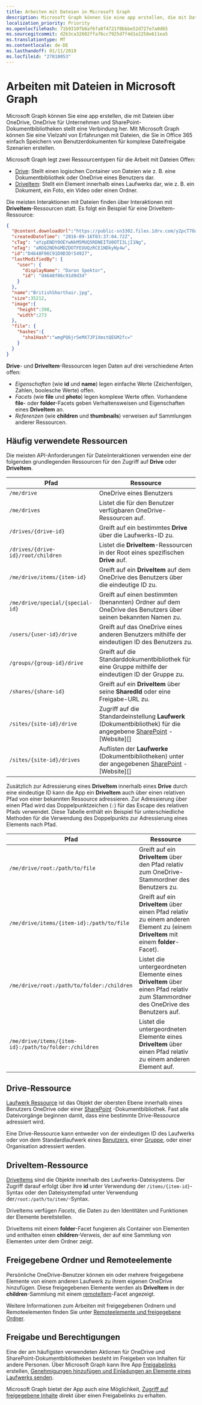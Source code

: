 ```yaml
---
title: Arbeiten mit Dateien in Microsoft Graph
description: Microsoft Graph können Sie eine app erstellen, die mit Dateien über OneDrive, OneDrive für Unternehmen und SharePoint-Dokumentbibliotheken stellt eine Verbindung her.
localization_priority: Priority
ms.openlocfilehash: 71b9310fb8af6fa8f4721f0bbbe52d727e7a0d65
ms.sourcegitcommit: d2b3ca32602ffa76cc7925d7f4d1e2258e611ea5
ms.translationtype: MT
ms.contentlocale: de-DE
ms.lasthandoff: 01/11/2019
ms.locfileid: "27818053"
---
```

# <a name="working-with-files-in-microsoft-graph"></a>Arbeiten mit Dateien in Microsoft Graph

Microsoft Graph können Sie eine app erstellen, die mit Dateien über OneDrive, OneDrive für Unternehmen und SharePoint-Dokumentbibliotheken stellt eine Verbindung her.
Mit Microsoft Graph können Sie eine Vielzahl von Erfahrungen mit Dateien, die Sie in Office 365 einfach Speichern von Benutzerdokumenten für komplexe Dateifreigabe Szenarien erstellen.

Microsoft Graph legt zwei Ressourcentypen für die Arbeit mit Dateien Offen:

* [Drive](drive.md): Stellt einen logischen Container von Dateien wie z. B. eine Dokumentbibliothek oder OneDrive eines Benutzers dar.
* [DriveItem](driveitem.md): Stellt ein Element innerhalb eines Laufwerks dar, wie z. B. ein Dokument, ein Foto, ein Video oder einen Ordner.

Die meisten Interaktionen mit Dateien finden über Interaktionen mit **DriveItem**-Ressourcen statt. Es folgt ein Beispiel für eine DriveItem-Ressource:

```json
{
  "@content.downloadUrl":"https://public-sn3302.files.1drv.com/y2pcT7OaUEExF7EHOlpTjCE55mIUoiX7H3sx1ff6I-nP35XUTBqZlnkh9FJhWb_pf9sZ7LEpEchvDznIbQig0hWBeidpwFkOqSKCwQylisarN6T0ecAeMvantizBUzM2PA1",
  "createdDateTime": "2016-09-16T03:37:04.72Z",
  "cTag": "aYzpENDY0OEYwNkM5MUQ5RDNEITU0OTI3LjI1Ng",
  "eTag": "aRDQ2NDhGMDZDOTFEOUQzRCE1NDkyNy4w",
  "id":"D4648F06C91D9D3D!54927",
  "lastModifiedBy": {
    "user": {
      "displayName": "Daron Spektor",
      "id": "d4648f06c91d9d3d"
    }
  },
  "name":"BritishShorthair.jpg",
  "size":35212,
  "image":{
    "height":398,
    "width":273
  },
  "file": {
    "hashes":{
      "sha1Hash":"wmgPQ6jrSeMX7JP1XmstQEGM2fc="
    }
  }
}
```

**Drive**- und **DriveItem**-Ressourcen legen Daten auf drei verschiedene Arten offen:

* _Eigenschaften_ (wie **id** und **name**) legen einfache Werte (Zeichenfolgen, Zahlen, boolesche Werte) offen.
* _Facets_ (wie **file** und **photo**) legen komplexe Werte offen. Vorhandene **file**- oder **folder**-Facets geben Verhaltensweisen und Eigenschaften eines **DriveItem** an.
* _Referenzen_ (wie **children** und **thumbnails**) verweisen auf Sammlungen anderer Ressourcen.

## <a name="commonly-accessed-resources"></a>Häufig verwendete Ressourcen

Die meisten API-Anforderungen für Dateiinteraktionen verwenden eine der folgenden grundlegenden Ressourcen für den Zugriff auf **Drive** oder **DriveItem**.

| Pfad                               | Ressource
|------------------------------------|-----------------------------------------
| `/me/drive`                        | OneDrive eines Benutzers
| `/me/drives`                       | Listet die für den Benutzer verfügbaren OneDrive-Ressourcen auf.
| `/drives/{drive-id}`               | Greift auf ein bestimmtes **Drive** über die Laufwerks-ID zu.
| `/drives/{drive-id}/root/children` | Listet die **DriveItem**-Ressourcen in der Root eines spezifischen **Drive** auf.
| `/me/drive/items/{item-id}`        | Greift auf ein **DriveItem** auf dem OneDrive des Benutzers über die eindeutige ID zu.
| `/me/drive/special/{special-id}`   | Greift auf einen bestimmten (benannten) Ordner auf dem OneDrive des Benutzers über seinen bekannten Namen zu.
| `/users/{user-id}/drive`           | Greift auf das OneDrive eines anderen Benutzers mithilfe der eindeutigen ID des Benutzers zu.
| `/groups/{group-id}/drive`         | Greift auf die Standarddokumentbibliothek für eine Gruppe mithilfe der eindeutigen ID der Gruppe zu.
| `/shares/{share-id}`               | Greift auf ein **DriveItem** über seine **SharedId** oder eine Freigabe-URL zu.
| `/sites/{site-id}/drive`           | Zugriff auf die Standardeinstellung **Laufwerk** (Dokumentbibliothek) für die angegebene [SharePoint][] - [Website][]
| `/sites/{site-id}/drives`          | Auflisten der **Laufwerke** (Dokumentbibliotheken) unter der angegebenen [SharePoint][] - [Website][]

Zusätzlich zur Adressierung eines **DriveItem** innerhalb eines **Drive** durch eine eindeutige ID kann die App ein **DriveItem** auch über einen relativen Pfad von einer bekannten Ressource adressieren. Zur Adressierung über einen Pfad wird das Doppelpunktzeichen (`:`) für das Escape des relativen Pfads verwendet. Diese Tabelle enthält ein Beispiel für unterschiedliche Methoden für die Verwendung des Doppelpunkts zur Adressierung eines Elements nach Pfad.

| Pfad | Ressource |
|---|---|
| `/me/drive/root:/path/to/file` | Greift auf ein **DriveItem** über den Pfad relativ zum OneDrive-Stammordner des Benutzers zu. |
| `/me/drive/items/{item-id}:/path/to/file` | Greift auf ein **DriveItem** über einen Pfad relativ zu einem anderen Element zu (einem **DriveItem** mit einem **folder**-Facet). |
| `/me/drive/root:/path/to/folder:/children` | Listet die untergeordneten Elemente eines **DriveItem** über einen Pfad relativ zum Stammordner des OneDrive des Benutzers auf. |
| `/me/drive/items/{item-id}:/path/to/folder:/children` | Listet die untergeordneten Elemente eines **DriveItem** über einen Pfad relativ zu einem anderen Element auf. |

## <a name="drive-resource"></a>Drive-Ressource

[Laufwerk Ressource](drive.md) ist das Objekt der obersten Ebene innerhalb eines Benutzers OneDrive oder einer [SharePoint][] -Dokumentbibliothek.
Fast alle Dateivorgänge beginnen damit, dass eine bestimmte Drive-Ressource  adressiert wird.

Eine Drive-Ressource kann entweder von der eindeutigen ID des Laufwerks oder von dem Standardlaufwerk eines [Benutzers](user.md), einer [Gruppe](group.md), oder einer Organisation adressiert werden. 

## <a name="driveitem-resource"></a>DriveItem-Ressource

[DriveItems](driveitem.md) sind die Objekte innerhalb des Laufwerks-Dateisystems. Der Zugriff darauf erfolgt über ihre **id** unter Verwendung der `/items/{item-id}`-Syntax oder den Dateisystempfad unter Verwendung der`/root:/path/to/item/`-Syntax.

DriveItems verfügen _Facets_, die Daten zu den Identitäten und Funktionen der Elemente bereitstellen.

DriveItems mit einem **folder**-Facet fungieren als Container von Elementen und enthalten einen **children**-Verweis, der auf eine Sammlung von Elementen unter dem Ordner zeigt.

## <a name="shared-folders-and-remote-items"></a>Freigegebene Ordner und Remoteelemente

Persönliche OneDrive-Benutzer können ein oder mehrere freigegebene Elemente von einem anderen Laufwerk zu ihrem eigenen OneDrive hinzufügen. Diese freigegebenen Elemente werden als **DriveItem** in der **children**-Sammlung mit einem [remoteItem](remoteitem.md)-Facet angezeigt.

Weitere Informationen zum Arbeiten mit freigegebenen Ordnern und Remoteelementen finden Sie unter [Remoteelemente und freigegebene Ordner](remoteitem.md).   

## <a name="sharing-and-permissions"></a>Freigabe und Berechtigungen

Eine der am häufigsten verwendeten Aktionen für OneDrive und SharePoint-Dokumentbibliotheken besteht im Freigeben von Inhalten für andere Personen. Über Microsoft Graph kann Ihre App [Freigabelinks](../api/driveitem-createlink.md) erstellen, [Genehmigungen hinzufügen und Einladungen an Elemente eines Laufwerks senden](../api/driveitem-invite.md).

Microsoft Graph bietet der App auch eine Möglichkeit, [Zugriff auf freigegebene Inhalte](../api/shares-get.md) direkt über einen Freigabelinks zu erhalten.

[SharePoint]: sharepoint.md
[site]: site.md
